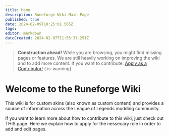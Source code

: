 ```yaml
---
title: Home
description: Runeforge Wiki Main Page
published: true
date: 2024-02-09T18:25:01.565Z
tags: 
editor: markdown
dateCreated: 2024-02-07T11:55:37.251Z
---
```


> **Construction ahead!**
While you are browsing, you might find missing pages or features. We are still heavily working on improving the wiki and to add more content. If you want to contribute: [Apply as a Contributor!](/posting-guide-landing/apply-con)
{.is-warning}

# Welcome to the Runeforge Wiki
This wiki is for custom skins (also known as custom content) and provides a source of information across the League of Legends modding community.

If you want to learn more about how to contribute to this wiki, just check out THIS page. Here we explain how to apply for the nessecary role in order to add and edit pages. 


